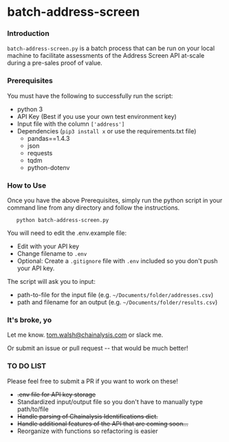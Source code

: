 # batch-address-screen

### Introduction

`batch-address-screen.py` is a batch process that can be run on your local machine to facilitate assessments of the Address Screen API at-scale during a pre-sales proof of value.

### Prerequisites

You must have the following to successfully run the script:

- python 3
- API Key (Best if you use your own test environment key)
- Input file with the column `['address']`
- Dependencies (`pip3 install x` or use the requirements.txt file)
  - pandas==1.4.3
  - json
  - requests
  - tqdm
  - python-dotenv

### How to Use

Once you have the above Prerequisites, simply run the python script in your command line from any directory and follow the instructions.

       python batch-address-screen.py

You will need to edit the .env.example file:

- Edit with your API key
- Change filename to `.env`
- Optional: Create a `.gitignore` file with `.env` included so you don't push your API key.

The script will ask you to input:

- path-to-file for the input file (e.g. `~/Documents/folder/addresses.csv`)
- path and filename for an output (e.g. `~/Documents/folder/results.csv`)

### It's broke, yo

Let me know. tom.walsh@chainalysis.com or slack me.

Or submit an issue or pull request -- that would be much better!

### TO DO LIST

Please feel free to submit a PR if you want to work on these!

- <s>.env file for API key storage</s>
- Standardized input/output file so you don't have to manually type path/to/file
- <s>Handle parsing of Chainalysis Identifications dict.</s>
- <s>Handle additional features of the API that are coming soon...</s>
- Reorganize with functions so refactoring is easier
